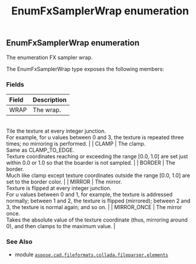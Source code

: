 ﻿---
title: EnumFxSamplerWrap enumeration
second_title: Aspose.CAD for Python via .NET API References
description: 
type: docs
weight: 1300
url: /aspose.cad.fileformats.collada.fileparser.elements/enumfxsamplerwrap/
is_root: false
---

## EnumFxSamplerWrap enumeration

The enumeration FX sampler wrap.



The EnumFxSamplerWrap type exposes the following members:

### Fields
| Field | Description |
| :- | :- |
| WRAP | The wrap.<br/>Tile the texture at every integer junction.<br/>For example, for u values between 0 and 3, the texture is repeated three times; no mirroring is performed. |
| CLAMP | The clamp.<br/>Same as CLAMP_TO_EDGE.<br/>Texture coordinates reaching or exceeding the range [0.0, 1.0] are set just within 0.0 or 1.0 so that the boarder is not sampled. |
| BORDER | The border.<br/>Much like clamp except texture coordinates outside the range [0.0, 1.0] are set to the border color. |
| MIRROR | The mirror.<br/>Texture is flipped at every integer junction.<br/>For u values between 0 and 1, for example, the texture is addressed normally; between 1 and 2, the texture is flipped (mirrored); between 2 and 3, the texture is normal again; and so on. |
| MIRROR_ONCE | The mirror once.<br/>Takes the absolute value of the texture coordinate (thus, mirroring around 0), and then clamps to the maximum value. |



### See Also
* module [`aspose.cad.fileformats.collada.fileparser.elements`](..)
